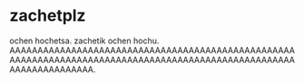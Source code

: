 # zachetplz
ochen hochetsa.
zachetik ochen hochu.
AAAAAAAAAAAAAAAAAAAAAAAAAAAAAAAAAAAAAAAAAAAAAAAAAAAAAAAAAAAAAAAAAAAAAAAAAAAAAAAAAAAAAAAAAAAAAAAAAAAAAAAAAAAAAAAAAAAAA.

